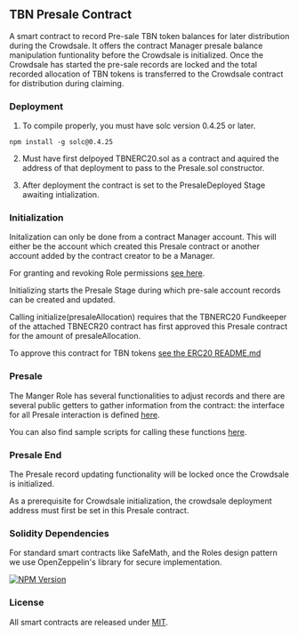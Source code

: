 ## TBN Presale Contract

A smart contract to record Pre-sale TBN token balances for later distribution during the Crowdsale. It offers the contract Manager presale balance manipulation funtionality before the Crowdsale is initialized. Once the Crowdsale has started the pre-sale records are locked and the total recorded allocation of TBN tokens is transferred to the Crowdsale contract for distribution during claiming.

### Deployment
1. To compile properly, you must have solc version 0.4.25 or later.
```
npm install -g solc@0.4.25
```

2. Must have first delpoyed TBNERC20.sol as a contract and aquired the address of that deployment to pass to the Presale.sol constructor.

3. After deployment the contract is set to the PresaleDeployed Stage awaiting intialization.

### Initialization
Initalization can only be done from a contract Manager account. This will either be the account which created this Presale contract or another account added by the contract creator to be a Manager. 

For granting and revoking Role permissions [see here](https://github.com/tubiex/smart-contracts/tree/master/contracts/access/roles/README.md).

Initializing starts the Presale Stage during which pre-sale account records can be created and updated.

Calling initialize(presaleAllocation) requires that the TBNERC20 Fundkeeper of the attached TBNECR20 contract has first approved this Presale contract for the amount of presaleAllocation.

To approve this contract for TBN tokens [see the ERC20 README.md](https://github.com/tubiex/smart-contracts/tree/master/contracts/ERC20/README.md)

### Presale
The Manger Role has several functionalities to adjust records and there are several public getters to gather information from the contract: the interface for all Presale interaction is defined [here](https://github.com/tubiex/smart-contracts/blob/master/contracts/presale/IPresale.sol).

You can also find sample scripts for calling these functions [here](https://github.com/tubiex/smart-contracts/tree/master/scripts/README.md).

### Presale End
The Presale record updating functionality will be locked once the Crowdsale is initialized.

As a prerequisite for Crowdsale initialization, the crowdsale deployment address must first be set in this Presale contract.

### Solidity Dependencies

For standard smart contracts like SafeMath, and the Roles design pattern we use OpenZeppelin's library for secure implementation.

[![NPM Version][npm-image]][npm-url]

### License

All smart contracts are released under [MIT](LICENSE).

[npm-image]: https://img.shields.io/npm/v/openzeppelin-solidity.svg
[npm-url]: https://www.npmjs.com/package/openzeppelin-solidity
